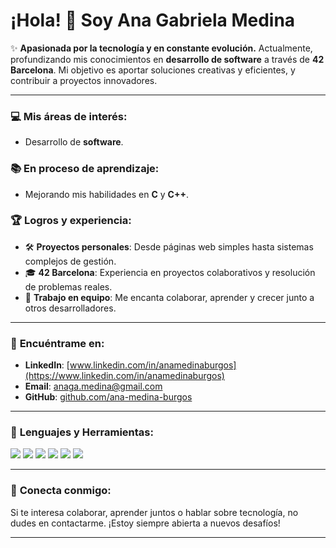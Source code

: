 # ¡Hola! 👋 Soy Ana Gabriela Medina

✨ **Apasionada por la tecnología y en constante evolución.** Actualmente, profundizando mis conocimientos en **desarrollo de software** a través de **42 Barcelona**. Mi objetivo es aportar soluciones creativas y eficientes, y contribuir a proyectos innovadores.

---

### 💻 **Mis áreas de interés:**
- Desarrollo de **software**.

### 📚 **En proceso de aprendizaje:**
- Mejorando mis habilidades en **C** y **C++**.

### 🏆 **Logros y experiencia:**
- 🛠️ **Proyectos personales**: Desde páginas web simples hasta sistemas complejos de gestión.
- 🎓 **42 Barcelona**: Experiencia en proyectos colaborativos y resolución de problemas reales.
- 💬 **Trabajo en equipo**: Me encanta colaborar, aprender y crecer junto a otros desarrolladores.

---

### 📍 **Encuéntrame en:**
- **LinkedIn**: [www.linkedin.com/in/anamedinaburgos](https://www.linkedin.com/in/anamedinaburgos)
- **Email**: [anaga.medina@gmail.com](mailto:anaga.medina@gmail.com)
- **GitHub**: [github.com/ana-medina-burgos](https://github.com/ana-medina-burgos)

---

### 🔧 **Lenguajes y Herramientas:**
![](https://img.shields.io/badge/-C-black?style=flat&logo=c&logoColor=white)
![](https://img.shields.io/badge/-C++-00599C?style=flat&logo=c%2B%2B&logoColor=white)
![](https://img.shields.io/badge/-JavaScript-323330?style=flat&logo=javascript&logoColor=F7DF1E)
![](https://img.shields.io/badge/-Node.js-339933?style=flat&logo=node.js&logoColor=white)
![](https://img.shields.io/badge/-HTML5-E34F26?style=flat&logo=html5&logoColor=white)
![](https://img.shields.io/badge/-CSS3-1572B6?style=flat&logo=css3&logoColor=white)

---

### 🤝 **Conecta conmigo:**
Si te interesa colaborar, aprender juntos o hablar sobre tecnología, no dudes en contactarme. ¡Estoy siempre abierta a nuevos desafíos!

---




<!---
Anagamedina/Anagamedina is a ✨ special ✨ repository because its `README.md` (this file) appears on your GitHub profile.
You can click the Preview link to take a look at your changes.
--->
